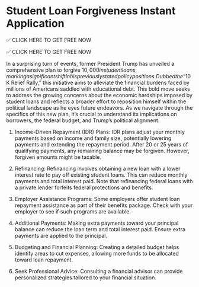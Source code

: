 # Student Loan Forgiveness Instant Application 

✅ CLICK HERE TO GET FREE NOW

✅ CLICK HERE TO GET FREE NOW

In a surprising turn of events, former President Trump has unveiled a comprehensive plan to forgive $10,000 in student loans, marking a significant shift in his previously stated policy positions. Dubbed the “$10K Relief Rally,” this initiative aims to alleviate the financial burdens faced by millions of Americans saddled with educational debt. This bold move seeks to address the growing concerns about the economic hardships imposed by student loans and reflects a broader effort to reposition himself within the political landscape as he eyes future endeavors. As we navigate through the specifics of this new plan, it’s crucial to understand its implications on borrowers, the federal budget, and Trump’s political alignment.

1. Income-Driven Repayment (IDR) Plans: IDR plans adjust your monthly payments based on income and family size, potentially lowering payments and extending the repayment period. After 20 or 25 years of qualifying payments, any remaining balance may be forgiven. However, forgiven amounts might be taxable.

2. Refinancing: Refinancing involves obtaining a new loan with a lower interest rate to pay off existing student loans. This can reduce monthly payments and total interest paid. Note that refinancing federal loans with a private lender forfeits federal protections and benefits.

3. Employer Assistance Programs: Some employers offer student loan repayment assistance as part of their benefits package. Check with your employer to see if such programs are available.

4. Additional Payments: Making extra payments toward your principal balance can reduce the loan term and total interest paid. Ensure extra payments are applied to the principal.

5. Budgeting and Financial Planning: Creating a detailed budget helps identify areas to cut expenses, allowing more funds to be allocated toward loan repayment.

6. Seek Professional Advice: Consulting a financial advisor can provide personalized strategies tailored to your financial situation.


